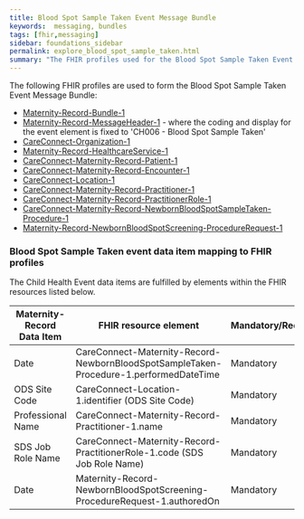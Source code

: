 ```yaml
---
title: Blood Spot Sample Taken Event Message Bundle
keywords:  messaging, bundles
tags: [fhir,messaging]
sidebar: foundations_sidebar
permalink: explore_blood_spot_sample_taken.html
summary: "The FHIR profiles used for the Blood Spot Sample Taken Event Message Bundle"
---
```


The following FHIR profiles are used to form the Blood Spot Sample Taken Event Message Bundle:

- [Maternity-Record-Bundle-1](https://fhir.nhs.uk/STU3/StructureDefinition/Maternity-Record-Bundle-1)
- [Maternity-Record-MessageHeader-1](https://fhir.nhs.uk/STU3/StructureDefinition/Maternity-Record-MessageHeader-1) - where the coding and display for the event element is fixed to 'CH006 - Blood Spot Sample Taken'
- [CareConnect-Organization-1](https://fhir.hl7.org.uk/STU3/StructureDefinition/CareConnect-Organization-1)
- [Maternity-Record-HealthcareService-1](https://fhir.nhs.uk/STU3/StructureDefinition/Maternity-Record-HealthcareService-1)
- [CareConnect-Maternity-Record-Patient-1](https://fhir.nhs.uk/STU3/StructureDefinition/CareConnect-Maternity-Record-Patient-1)
- [CareConnect-Maternity-Record-Encounter-1](https://fhir.nhs.uk/STU3/StructureDefinition/CareConnect-Maternity-Record-Encounter-1)
- [CareConnect-Location-1](https://fhir.hl7.org.uk/STU3/StructureDefinition/CareConnect-Location-1)
- [CareConnect-Maternity-Record-Practitioner-1](https://fhir.nhs.uk/STU3/StructureDefinition/CareConnect-Maternity-Record-Practitioner-1)
- [CareConnect-Maternity-Record-PractitionerRole-1](https://fhir.nhs.uk/STU3/StructureDefinition/CareConnect-Maternity-Record-PractitionerRole-1)
- [CareConnect-Maternity-Record-NewbornBloodSpotSampleTaken-Procedure-1](https://fhir.nhs.uk/STU3/StructureDefinition/CareConnect-Maternity-Record-NewbornBloodSpotSampleTaken-Procedure-1)
- [Maternity-Record-NewbornBloodSpotScreening-ProcedureRequest-1](https://fhir.nhs.uk/STU3/StructureDefinition/Maternity-Record-NewbornBloodSpotScreening-ProcedureRequest-1)


### Blood Spot Sample Taken event data item mapping to FHIR profiles ###

The Child Health Event data items are fulfilled by elements within the FHIR resources listed below.

| Maternity-Record Data Item     | FHIR resource element                           | Mandatory/Required/Optional |
|-------------------|-------------------------------------------------|-----------------------------|
| Date              | CareConnect-Maternity-Record-NewbornBloodSpotSampleTaken-Procedure-1.performedDateTime        | Mandatory                   |
| ODS Site Code     | CareConnect-Location-1.identifier (ODS Site Code)          | Mandatory                   |
| Professional Name | CareConnect-Maternity-Record-Practitioner-1.name | Mandatory                   |
| SDS Job Role Name | CareConnect-Maternity-Record-PractitionerRole-1.code (SDS Job Role Name)            | Mandatory                   |
| Date              | Maternity-Record-NewbornBloodSpotScreening-ProcedureRequest-1.authoredOn                | Mandatory                   |